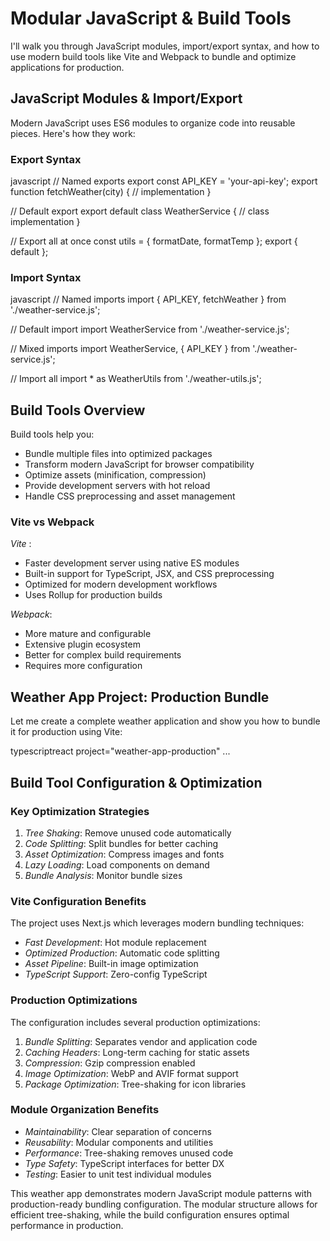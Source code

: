 # Modular JavaScript & Build Tools

I'll walk you through JavaScript modules, import/export syntax, and how to use modern build tools like Vite and Webpack to bundle and optimize applications for production.

## JavaScript Modules & Import/Export

Modern JavaScript uses ES6 modules to organize code into reusable pieces. Here's how they work:

### Export Syntax

javascript
// Named exports
export const API_KEY = 'your-api-key';
export function fetchWeather(city) {
  // implementation
}

// Default export
export default class WeatherService {
  // class implementation
}

// Export all at once
const utils = { formatDate, formatTemp };
export { default };


### Import Syntax

javascript
// Named imports
import { API_KEY, fetchWeather } from './weather-service.js';

// Default import
import WeatherService from './weather-service.js';

// Mixed imports
import WeatherService, { API_KEY } from './weather-service.js';

// Import all
import * as WeatherUtils from './weather-utils.js';


## Build Tools Overview

Build tools help you:

- Bundle multiple files into optimized packages
- Transform modern JavaScript for browser compatibility
- Optimize assets (minification, compression)
- Provide development servers with hot reload
- Handle CSS preprocessing and asset management


### Vite vs Webpack

*Vite* :

- Faster development server using native ES modules
- Built-in support for TypeScript, JSX, and CSS preprocessing
- Optimized for modern development workflows
- Uses Rollup for production builds


*Webpack*:

- More mature and configurable
- Extensive plugin ecosystem
- Better for complex build requirements
- Requires more configuration


## Weather App Project: Production Bundle

Let me create a complete weather application and show you how to bundle it for production using Vite:

typescriptreact project="weather-app-production"
...


## Build Tool Configuration & Optimization

### Key Optimization Strategies

1. *Tree Shaking*: Remove unused code automatically
2. *Code Splitting*: Split bundles for better caching
3. *Asset Optimization*: Compress images and fonts
4. *Lazy Loading*: Load components on demand
5. *Bundle Analysis*: Monitor bundle sizes


### Vite Configuration Benefits 

The project uses Next.js which leverages modern bundling techniques:

- *Fast Development*: Hot module replacement
- *Optimized Production*: Automatic code splitting
- *Asset Pipeline*: Built-in image optimization
- *TypeScript Support*: Zero-config TypeScript 


### Production Optimizations

The configuration includes several production optimizations:

1. *Bundle Splitting*: Separates vendor and application code
2. *Caching Headers*: Long-term caching for static assets
3. *Compression*: Gzip compression enabled
4. *Image Optimization*: WebP and AVIF format support
5. *Package Optimization*: Tree-shaking for icon libraries 


### Module Organization Benefits

- *Maintainability*: Clear separation of concerns
- *Reusability*: Modular components and utilities
- *Performance*: Tree-shaking removes unused code
- *Type Safety*: TypeScript interfaces for better DX
- *Testing*: Easier to unit test individual modules


This weather app demonstrates modern JavaScript module patterns with production-ready bundling configuration. The modular structure allows for efficient tree-shaking, while the build configuration ensures optimal performance in production.
